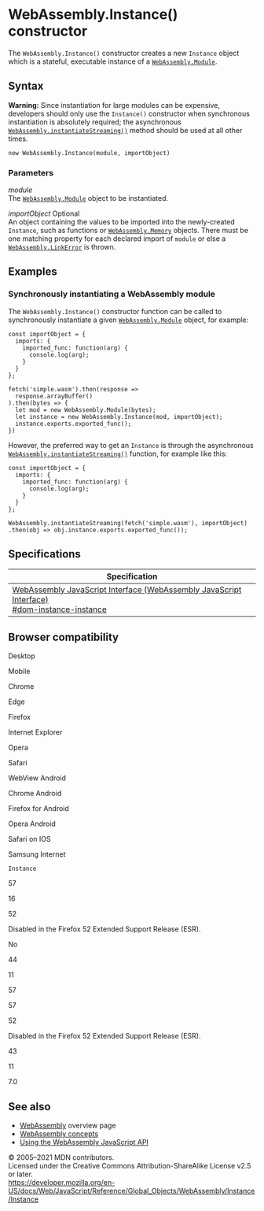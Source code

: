 WebAssembly.Instance() constructor
==================================

The `WebAssembly.Instance()` constructor creates a new `Instance` object which is a stateful, executable instance of a [`WebAssembly.Module`](../module).

Syntax
------

**Warning:** Since instantiation for large modules can be expensive, developers should only use the `Instance()` constructor when synchronous instantiation is absolutely required; the asynchronous [`WebAssembly.instantiateStreaming()`](../instantiatestreaming) method should be used at all other times.

    new WebAssembly.Instance(module, importObject)

### Parameters

*module*  
The [`WebAssembly.Module`](../module) object to be instantiated.

 *importObject* <span class="badge inline optional">Optional</span>   
An object containing the values to be imported into the newly-created `Instance`, such as functions or [`WebAssembly.Memory`](../memory) objects. There must be one matching property for each declared import of `module` or else a [`WebAssembly.LinkError`](../linkerror) is thrown.

Examples
--------

### <span class="highlight-span">Synchronously instantiating a WebAssembly module</span>

The `WebAssembly.Instance()` constructor function can be called to synchronously instantiate a given [`WebAssembly.Module`](../module) object, for example:

    const importObject = {
      imports: {
        imported_func: function(arg) {
          console.log(arg);
        }
      }
    };

    fetch('simple.wasm').then(response =>
      response.arrayBuffer()
    ).then(bytes => {
      let mod = new WebAssembly.Module(bytes);
      let instance = new WebAssembly.Instance(mod, importObject);
      instance.exports.exported_func();
    })

However, the preferred way to get an `Instance` is through the asynchronous [`WebAssembly.instantiateStreaming()`](../instantiatestreaming) function, for example like this:

    const importObject = {
      imports: {
        imported_func: function(arg) {
          console.log(arg);
        }
      }
    };

    WebAssembly.instantiateStreaming(fetch('simple.wasm'), importObject)
    .then(obj => obj.instance.exports.exported_func());

Specifications
--------------

<table><thead><tr class="header"><th>Specification</th></tr></thead><tbody><tr class="odd"><td><a href="https://webassembly.github.io/spec/js-api/#dom-instance-instance">WebAssembly JavaScript Interface (WebAssembly JavaScript Interface)<br />
<span class="small">#dom-instance-instance</span></a></td></tr></tbody></table>

Browser compatibility
---------------------

Desktop

Mobile

Chrome

Edge

Firefox

Internet Explorer

Opera

Safari

WebView Android

Chrome Android

Firefox for Android

Opera Android

Safari on IOS

Samsung Internet

`Instance`

57

16

52

Disabled in the Firefox 52 Extended Support Release (ESR).

No

44

11

57

57

52

Disabled in the Firefox 52 Extended Support Release (ESR).

43

11

7.0

See also
--------

-   [WebAssembly](https://developer.mozilla.org/en-US/docs/WebAssembly) overview page
-   [WebAssembly concepts](https://developer.mozilla.org/en-US/docs/WebAssembly/Concepts)
-   [Using the WebAssembly JavaScript API](https://developer.mozilla.org/en-US/docs/WebAssembly/Using_the_JavaScript_API)

© 2005–2021 MDN contributors.  
Licensed under the Creative Commons Attribution-ShareAlike License v2.5 or later.  
<a href="https://developer.mozilla.org/en-US/docs/Web/JavaScript/Reference/Global_Objects/WebAssembly/Instance/Instance" class="_attribution-link">https://developer.mozilla.org/en-US/docs/Web/JavaScript/Reference/Global_Objects/WebAssembly/Instance/Instance</a>

